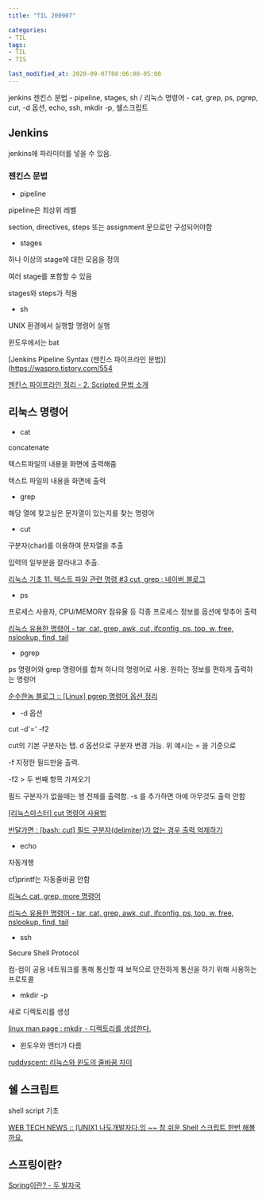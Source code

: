 ```yaml
---
title: "TIL 200907"

categories:
- TIL
tags:
- TIL
- TIS

last_modified_at: 2020-09-07T08:06:00-05:00
---
```

jenkins 젠킨스 문법 - pipeline, stages, sh / 리눅스 명령어 - cat, grep, ps, pgrep, cut, -d 옵션, echo, ssh, mkdir -p, 쉘스크립트

## Jenkins

jenkins에 파라미터를 넣을 수 있음. 

### 젠킨스 문법

* pipeline

pipeline은 최상위 레벨

section, directives, steps 또는 assignment 문으로만 구성되어야함

* stages

하나 이상의 stage에 대한 모음을 정의

여러 stage를 포함할 수 있음

stages와 steps가 적용

* sh 

UNIX 환경에서 실행할 명령어 실행

윈도우에서는 bat


[Jenkins Pipeline Syntax (젠킨스 파이프라인 문법)](https://waspro.tistory.com/554

[젠킨스 파이프라인 정리 - 2. Scripted 문법 소개](https://jojoldu.tistory.com/356?category=777282)

## 리눅스 명령어

* cat

concatenate

텍스트파일의 내용을 화면에 출력해줌

텍스트 파일의 내용을 화면에 출력

* grep

해당 열에 찾고싶은 문자열이 있는지를 찾는 명령어

* cut

구분자(char)를 이용하여 문자열을 추출

입력의 일부분을 잘라내고 추출.

[리눅스 기초 11. 텍스트 파일 관련 명령 #3 cut, grep : 네이버 블로그](http://blog.naver.com/PostView.nhn?blogId=sunguru&logNo=220742717625&parentCategoryNo=45&categoryNo=&viewDate=&isShowPopularPosts=false&from=postView)

* ps

프로세스 사용자, CPU/MEMORY 점유율 등 각종 프로세스 정보를 옵션에 맞추어 출력

[리눅스 유용한 명령어 - tar, cat, grep, awk, cut, ifconfig, ps, top, w, free, nslookup, find, tail](https://thisstory.tistory.com/entry/%EB%A6%AC%EB%88%85%EC%8A%A4-%EC%9C%A0%EC%9A%A9%ED%95%9C-%EB%AA%85%EB%A0%B9%EC%96%B4-tar-cat-grep-awk-cut-ifconfig-ps-top-w-free-nslookup-find-tail)

* pgrep

ps 명령어와 grep 명령어를 합쳐 하나의 명령어로 사용. 원하는 정보를 편하게 출력하는 명령어

[순수한놈 블로그 :: [Linux] pgrep 명령어 옵션 정리](https://bigsun84.tistory.com/365)


* -d 옵션

cut -d'=' -f2

cut의 기본 구분자는 탭. d 옵션으로 구분자 변경 가능. 위 예시는 = 을 기준으로

-f 지정한 필드만을 출력.

-f2 > 두 번째 항목 가져오기

필드 구분자가 없을때는 행 전체를 출력함. -s 를 추가하면 아예 아무것도 출력 안함

[[리눅스마스터] cut 명령어 사용법](https://raisonde.tistory.com/entry/%EB%A6%AC%EB%88%85%EC%8A%A4%EB%A7%88%EC%8A%A4%ED%84%B0-cut-%EB%AA%85%EB%A0%B9%EC%96%B4-%EC%82%AC%EC%9A%A9%EB%B2%95)

[반달가면 : [bash: cut] 필드 구분자(delimiter)가 없는 경우 출력 억제하기](http://bahndal.egloos.com/626637)

* echo

자동개행

cf)printf는 자동줄바꿈 안함

[리눅스 cat, grep, more 명령어](https://realforce111.tistory.com/11)

[리눅스 유용한 명령어 - tar, cat, grep, awk, cut, ifconfig, ps, top, w, free, nslookup, find, tail](https://thisstory.tistory.com/entry/%EB%A6%AC%EB%88%85%EC%8A%A4-%EC%9C%A0%EC%9A%A9%ED%95%9C-%EB%AA%85%EB%A0%B9%EC%96%B4-tar-cat-grep-awk-cut-ifconfig-ps-top-w-free-nslookup-find-tail)

* ssh

Secure Shell Protocol

컴-컴이 공용 네트워크를 통해 통신할 때 보적으로 안전하게 통신을 하기 위해 사용하는 프로토콜

* mkdir -p

새로 디렉토리를 생성

[linux man page : mkdir - 디렉토리를 생성한다.](https://www.joinc.co.kr/w/man/2/mkdir)

* 윈도우와 엔터가 다름

[ruddyscent: 리눅스와 윈도의 줄바꿈 차이](https://ruddyscent.blogspot.com/2010/12/blog-post.html)

## 쉘 스크립트 

shell script 기초

[WEB TECH NEWS :: [UNIX] 나도개발자다.잉 ~~ 참 쉬운 Shell 스크립트 한번 해볼까요.](https://webtn.tistory.com/entry/UNIX-%EB%82%98%EB%8F%84%EA%B0%9C%EB%B0%9C%EC%9E%90%EB%8B%A4-%EC%9E%89-%EC%B0%B8-%EC%89%AC%EC%9A%B4-Shell-%EC%8A%A4%ED%81%AC%EB%A6%BD%ED%8A%B8-%ED%95%9C%EB%B2%88-%ED%95%B4%EB%B3%BC%EA%B9%8C%EC%9A%94)

## 스프링이란?

[Spring이란? - 두 발자국](https://0au-chu.github.io/tips/t5-%EC%8A%A4%ED%94%84%EB%A7%81%EC%9D%B4%EB%9E%80/)
